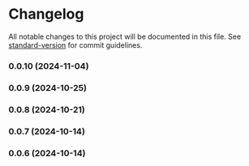 # Changelog

All notable changes to this project will be documented in this file. See [standard-version](https://github.com/conventional-changelog/standard-version) for commit guidelines.

### 0.0.10 (2024-11-04)

### 0.0.9 (2024-10-25)

### 0.0.8 (2024-10-21)

### 0.0.7 (2024-10-14)

### 0.0.6 (2024-10-14)
